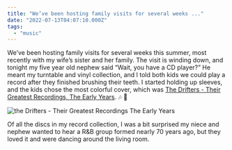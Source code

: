 ```yaml
---
title: "We’ve been hosting family visits for several weeks ..."
date: "2022-07-13T04:07:10.000Z"
tags: 
  - "music"
---
```


We’ve been hosting family visits for several weeks this summer, most recently with my wife’s sister and her family. The visit is winding down, and tonight my five year old nephew said “Wait, you have a CD player?” He meant my turntable and vinyl collection, and I told both kids we could play a record after they finished brushing their teeth. I started holding up sleeves, and the kids chose the most colorful cover, which was [The Drifters - Their Greatest Recordings, The Early Years](https://www.discogs.com/master/513925-The-Drifters-Their-Greatest-RecordingsEarly-Years). 🎶 🎵

![the Drifters - Their Greatest Recordings The Early Years](images/72527b29c8.jpg)

Of all the discs in my record collection, I was a bit surprised my niece and nephew wanted to hear a R&B group formed nearly 70 years ago, but they loved it and were dancing around the living room.
